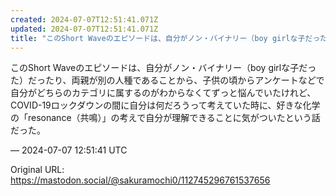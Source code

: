 ```yaml
---
created: 2024-07-07T12:51:41.071Z
updated: 2024-07-07T12:51:41.071Z
title: "このShort Waveのエピソードは、自分がノン・バイナリー（boy girlな子だった）だったり、両親が別の人種であることから、子供の頃からアンケートなどで[...]"
---
```


<p>このShort Waveのエピソードは、自分がノン・バイナリー（boy girlな子だった）だったり、両親が別の人種であることから、子供の頃からアンケートなどで自分がどちらのカテゴリに属するのがわからなくてずっと悩んでいたけれど、COVID-19ロックダウンの間に自分は何だろうって考えていた時に、好きな化学の「resonance（共鳴）」の考えで自分が理解できることに気がついたという話だった。</p>

&mdash; 2024-07-07 12:51:41 UTC

Original URL: https://mastodon.social/@sakuramochi0/112745296761537656
